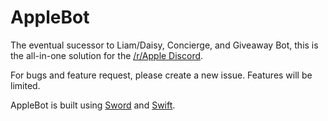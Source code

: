 # AppleBot

The eventual sucessor to Liam/Daisy, Concierge, and Giveaway Bot, this is the all-in-one solution for the [/r/Apple Discord](https://discord.gg/apple).

For bugs and feature request, please create a new issue. Features will be limited.

AppleBot is built using [Sword](https://github.com/Azoy/Sword) and [Swift](https://swift.org).
